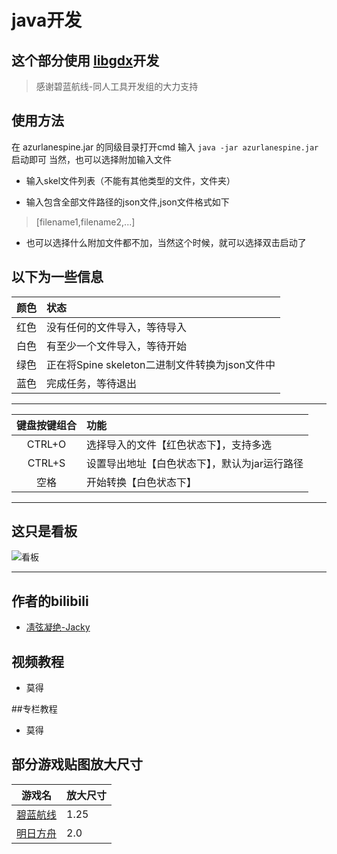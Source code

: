# java开发
## 这个部分使用 [libgdx](https://github.com/libgdx/libgdx)开发

>感谢碧蓝航线-同人工具开发组的大力支持
## 使用方法

在 azurlanespine.jar 的同级目录打开cmd
输入 `java -jar azurlanespine.jar` 启动即可
当然，也可以选择附加输入文件
* 输入skel文件列表（不能有其他类型的文件，文件夹）

* 输入包含全部文件路径的json文件,json文件格式如下
> [filename1,filename2,...]

* 也可以选择什么附加文件都不加，当然这个时候，就可以选择双击启动了

## 以下为一些信息

| 颜色 | 状态 |
|:---:|:---|
| 红色 | 没有任何的文件导入，等待导入 |
| 白色 | 有至少一个文件导入，等待开始 |
| 绿色 | 正在将Spine skeleton二进制文件转换为json文件中 |
| 蓝色 | 完成任务，等待退出 |

---
| 键盘按键组合 | 功能 |
|:---:|:---|
| CTRL+O | 选择导入的文件【红色状态下】，支持多选 |
| CTRL+S | 设置导出地址【白色状态下】，默认为jar运行路径 |
| 空格 | 开始转换【白色状态下】 |

---
## 这只是看板
![看板](https://github.com/azurlane-doujin/AzurLaneSpineCharacterDecoder/blob/master/Java-libgdx/core/assets/WatchDog.png)


---
## 作者的bilibili
* [凊弦凝绝-Jacky](https://space.bilibili.com/14435736)

## 视频教程 
* 莫得

##专栏教程
* 莫得

## 部分游戏贴图放大尺寸
| 游戏名 | 放大尺寸 |
|:---:|:---|
| [碧蓝航线](https://game.bilibili.com/blhx) | 1.25 |
| [明日方舟](https://ak.hypergryph.com/index) | 2.0 |
